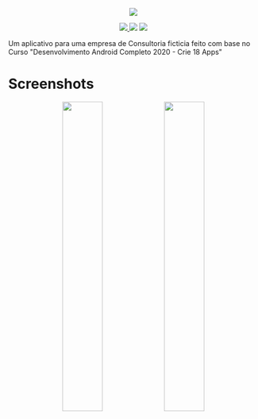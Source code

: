 
<p align=center className="logo">
  <img src="https://raw.githubusercontent.com/DanielOliveiraSouza/ATMConsultoria-Clone/master/app/src/main/res/drawable/logo.png"
  />
</p>

<p align=center>
  <a href="https://github.com/DanielOliveiraSouza/ATMConsultoria-Clone/archive/v0.1.0.zip"><img src="https://img.shields.io/badge/Release-v0.1.0-green"/> </a><img src="https://img.shields.io/badge/language-java-blue"/> <a href="https://github.com/DanielOliveiraSouza/ATMConsultoria-Clone/LICENSE.md"><img src="https://img.shields.io/github/license/danieloliveirasouza/ATMConsultoria-Clone"/></a>
</p>




Um aplicativo para uma empresa de Consultoria ficticia feito com base no  Curso "Desenvolvimento Android Completo 2020 - Crie 18 Apps"

Screenshots
====

<p float="left" align="middle">
	<img src="https://raw.githubusercontent.com/DanielOliveiraSouza/ATMConsultoria-Clone/master/screenshots/Screenshot_20200929-173648.png" width="40%" height="40%" />
	<img src="https://raw.githubusercontent.com/DanielOliveiraSouza/ATMConsultoria-Clone/master/screenshots/Screenshot_20200929-173659.png" width="40%" height="40%">
</p>
